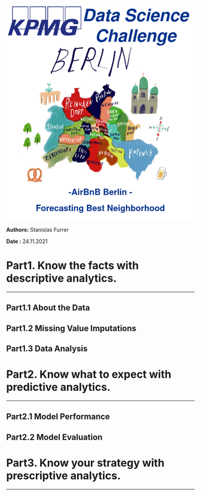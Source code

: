 <p align="center">
  <img src="Images/Berlin_KPMG.png"   Width="500"></center>
</p>

**Authors:** Stanislas Furrer 

**Date :** 24.11.2021

# Part1. Know the facts with descriptive analytics.
---

## Part1.1 About the Data


## Part1.2 Missing Value Imputations


## Part1.3 Data Analysis

# Part2. Know what to expect with predictive analytics.
---



## Part2.1 Model Performance
## Part2.2 Model Evaluation

# Part3. Know your strategy with prescriptive analytics.
---
